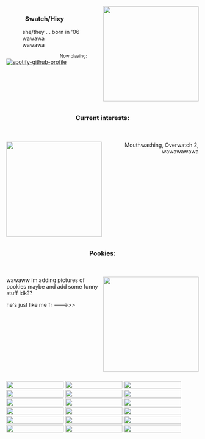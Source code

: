 <img align="right" width="250" height="250" src="https://static.wikia.nocookie.net/overwatch_gamepedia/images/2/25/Spray_Hazard_Maisie%27s_Treat.png/revision/latest?cb=20241217173741">

###    Swatch/Hixy<br/>
   she/they . . born in '06 <br/>
   wawawa <br/>
   wawawa <br/>


<sub>            Now playing:</sub><br/> 
[![spotify-github-profile](https://spotify-github-profile.kittinanx.com/api/view?uid=grinningtea7&cover_image=true&theme=natemoo-re&show_offline=true&background_color=121212&interchange=true&bar_color=969696&bar_color_cover=false)](https://spotify-github-profile.kittinanx.com/api/view?uid=grinningtea7&redirect=true)

<img align="center" width="1000" height="10" src="https://gifcity.carrd.co/assets/images/gallery48/eea55b7e.gif?v=e3c0bc0f">


### <p align="center">Current interests:</p><br/>

<img align="left" width="250" height="250" src="https://static.wikia.nocookie.net/overwatch_gamepedia/images/9/9c/Spray_Hazard_Puppy_Chow.png/revision/latest?cb=20241217173816">
<p align="right">
Mouthwashing, Overwatch 2, wawawawawa
</p>

<img align="center" width="1000" height="10" src="https://gifcity.carrd.co/assets/images/gallery48/eea55b7e.gif?v=e3c0bc0f">


### <p align="center">Pookies:</p><br/>

<img align="right" width="250" height="250" src="https://static.wikia.nocookie.net/overwatch_gamepedia/images/6/6c/Spray_Hazard_Dog_Phreak.png/revision/latest?cb=20241217173711">

wawaww im adding pictures of pookies maybe and add some funny stuff idk??


he's just like me fr --->>>

<img align="center" width="1000" height="10" src="https://gifcity.carrd.co/assets/images/gallery48/eea55b7e.gif?v=e3c0bc0f">



<img width="150" height="20" src="https://64.media.tumblr.com/261821932a271e99b0dd977e1cd3b5b2/99141ce70bf3699a-5c/s250x400/1d39e15fd2c0f56441081ab212d9c70f95780ac6.gifv"> <img width="150" height="20" src="https://blinkie-net.neocities.org/blinkies/9/lovesickcannibal.gif"> <img width="150" height="20" src="https://64.media.tumblr.com/8047102db40778e0035f28e141a52bf6/f406c26ac97f1536-17/s250x400/990f4a0c8c65781a81c2176d704567b1341dac47.gifv"> <img width="150" height="20" src="https://blinkie-net.neocities.org/blinkies/10/violent-videogames.gif"> <img width="150" height="20" src="https://blinkie-net.neocities.org/blinkies/10/sparkle-on.gif"> <img width="150" height="20" src="https://blinkie-net.neocities.org/blinkies/9/s33khelp.gif"> <img width="150" height="20" src="https://blinkie-net.neocities.org/blinkies/9/push_ur_t3mpr.gif"> <img width="150" height="20" src="https://blinkie-net.neocities.org/blinkies/8/gamer.gif"> <img width="150" height="20" src="https://y2k.neocities.org/blinkiez/tumblr_static_5h66wf2omuosk4g44844kk4c0.gif"> <img width="150" height="20" src="https://64.media.tumblr.com/6dfb0f00322c3d28a4608cf01e351aea/61289e0d6c0c7c55-cb/s250x400/03d06cbc47f80aeac67311a2873e873dc5e450f4.gifv"> <img width="150" height="20" src="https://y2k.neocities.org/blinkiez/newbatch/A4JMkfi.gif"> <img width="150" height="20" src="https://blinkiecollecti0n.neocities.org/images/stillyou.gif"> <img width="150" height="20" src="https://adriansblinkiecollection.neocities.org/b/mousebites.gif"> <img width="150" height="20" src="https://blinkiecollecti0n.neocities.org/images/spamton.gif"> <img width="150" height="20" src="https://blinkiecollecti0n.neocities.org/images/rainbowdash.gif"> <img width="150" height="20" src="https://blinkiecollecti0n.neocities.org/images/ilovedogs.gif"> <img width="150" height="20" src="https://blinkiecollecti0n.neocities.org/images/mytummyhurts.gif"> <img width="150" height="20" src="https://blinkiecollecti0n.neocities.org/images/pixelartist.gif"> 


